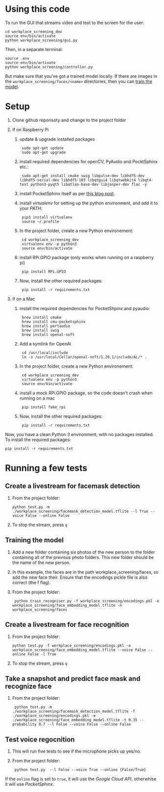 # Using this code

To run the GUI that streams video and text to the screen for the user:

    cd workplace_screening_dev
    source env/bin/activate
    python workplace_screening/gui.py

Then, in a separate terminal:

    source .env
    source env/bin/activate
    python workplace_screening/controller.py

But make sure that you've got a trained model locally. If there are images in the `workplace_screening/faces/<name>` directories, then you can [train the model](#training-the-model). 

# Setup

1. Clone github reporisoty and change to the project folder
        
1. If on Raspberry Pi

    1. update & upgrade installed packages

            sudo apt-get update
            sudo apt-get upgrade
        
    1. install required dependencies for openCV, PyAudio and PocktSphinx etc.:
    
            sudo apt-get install cmake swig libpulse-dev libhdf5-dev libhdf5-serial-dev libhdf5-103 libqtgui4 libqtwebkit4 libqt4-test python3-pyqt5 libatlas-base-dev libjasper-dev flac -y

    2. install PocketSphinx itself as per [this blog post](https://howchoo.com/g/ztbhyzfknze/how-to-install-pocketsphinx-on-a-raspberry-pi).
        
    3. install _virtualenv_ for setting up the python environment, and add it to your _PATH_:

            pip3 install virtualenv
            source ~/.profile

    1. In the project folder, create a new Python environement:

            cd workplace_screening_dev
            virtualenv env -p python3
            source env/bin/activate

    4. install RPi.GPIO package (only works when running on a raspberry pi)
            
            pip install RPi.GPIO

    5. Now, install the other required packages:

            pip install -r requirements.txt


1. If on a Mac

    1. install the required dependencies for PocketShpinx and pyaudio:

            brew install cmake
            brew install cmu-pocketsphinx
            brew install portaudio
            brew install swig
            brew install openal-soft
        
    1. Add a symlink for OpenAl

            cd /usr/local/include
            ln -s /usr/local/Cellar/openal-soft/1.20.1/include/AL/* .

    1. In the project folder, create a new Python environement:

            cd workplace_screening_dev
            virtualenv env -p python3
            source env/bin/activate

    4. install a mock RPi.GPIO package, so the code doesn't crash when running on a mac
            
            pip install fake_rpi

    5. Now, install the other required packages:

            pip install -r requirements.txt


Now, you have a clean Python 3 environment, with no packages installed. To install the required packages:

    pip install -r requirements.txt

# Running a few tests

## Create a livestream for facemask detection

1. From the project folder:
    
       python test.py -m ./workplace_screening/facemask_detection_model.tflite --l True --voice False --online False 

1. To stop the stream, press `q`

## Training the model

1. Add a new folder containing six photos of the new person to the folder containing all of the previous photo folders. This new folder should be the name of the new person.

1. In this example, the faces are in the path workplace_screening/faces, so add the new face their. Ensure that the encodings pickle file is also correct (the f flag).

1. From the project folder:

        python train_recogniser.py -f workplace_screening/encodings.pkl -e workplace_screening/face_embedding_model.tflite -n workplace_screening/faces
    
## Create a livestream for face recognition

1. From the project folder:
    
       python test.py -f workplace_screening/encodings.pkl -e workplace_screening/face_embedding_model.tflite --voice False --online False -l True

1. To stop the stream, press `q`
    
## Take a snapshot and predict face mask and recognize face

1. From the project folder:

        python test.py -m ./workplace_screening/facemask_detection_model.tflite -f ./workplace_screening/encodings.pkl -e ./workplace_screening/face_embedding_model.tflite -t 0.35 --probability 0.7 --l False --voice False --online False
   
## Test voice regocnition 

1. This will run five tests to see if the microphone picks up yes/no.

1. From the project folder:
        
        python test.py  --l False --voice True --online {False/True}

If the `online` flag is set to `true`, it will use the _Google Cloud API_, otherwhise it will use _PocketSphinx_.

